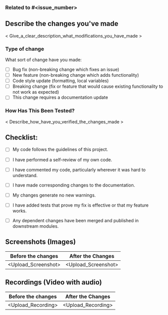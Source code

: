 <!-- Replace the text (including <>) between Angle Bracks (< >)  with what is being asked to write or upload -->

<!-- Remove the parts which are unnecessary or blank -->

<!-- You need fill up all the sections, if something is optional it will be mentioned there -->


### Related to #<issue_number>

## Describe the changes you've made
< Give_a_clear_description_what_modifications_you_have_made >

<!-- To select a checkbox, add an x in between the brackets [x] -->

### Type of change
What sort of change have you made:
- [ ] Bug fix (non-breaking change which fixes an issue)
- [ ] New feature (non-breaking change which adds functionality)
- [ ] Code style update (formatting, local variables)
- [ ] Breaking change (fix or feature that would cause existing functionality to not work as expected)
- [ ] This change requires a documentation update

### How Has This Been Tested?
< Describe_how_have_you_verified_the_changes_made >


## Checklist:
- [ ] My code follows the guidelines of this project.
- [ ] I have performed a self-review of my own code.
- [ ] I have commented my code, particularly wherever it was hard to understand.
- [ ] I have made corresponding changes to the documentation.
- [ ] My changes generate no new warnings.
- [ ] I have added tests that prove my fix is effective or that my feature works.
- [ ] Any dependent changes have been merged and published in downstream modules.


<!-- Please upload clear Images/Videos which shows every aspect of the change (For E.g. How does the app behaves when screen size is changed) -->
<!-- You can choose to upload between Screenshots and Recording, but you MUST UPLOAD AT LEAST ONE OF THEM -->

## Screenshots (Images)
| Before the changes | After the Changes |
| --- | --- |
| <Upload_Screenshot> | <Upload_Screenshot> |

<!--  Make new table rows to add more than 2 screenshots-->


## Recordings (Video with audio)
| Before the changes | After the Changes |
| --- | --- |
| <Upload_Recording> | <Upload_Recording> |

<!--  Make new table rows to add more than 2 Recordings-->


